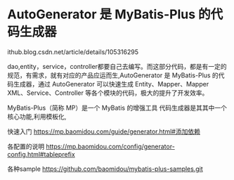 # AutoGenerator 是 MyBatis-Plus 的代码生成器




ithub.blog.csdn.net/article/details/105316295



dao,entity，service，controller都要自己去编写。而这部分代码，都是有一定的规范，有需求，就有对应的产品应运而生,AutoGenerator 是 MyBatis-Plus 的代码生成器，通过 AutoGenerator 可以快速生成 Entity、Mapper、Mapper XML、Service、Controller 等各个模块的代码，极大的提升了开发效率。





MyBatis-Plus（简称 MP）是一个 MyBatis 的增强工具
代码生成器是其其中一个核心功能,利用模板化,

快速入门
https://mp.baomidou.com/guide/generator.html#添加依赖

各配置的说明
https://mp.baomidou.com/config/generator-config.html#tableprefix

各种sample
https://github.com/baomidou/mybatis-plus-samples.git


